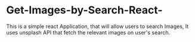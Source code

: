 # Get-Images-by-Search-React-
This is a simple react Application, that will allow users to search Images, It uses unsplash API that fetch the relevant images on user's search.
